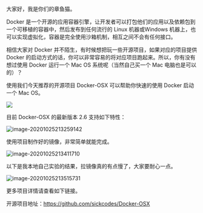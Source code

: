 大家好，我是你们的章鱼猫。

Docker 是一个开源的应用容器引擎，让开发者可以打包他们的应用以及依赖包到一个可移植的容器中，然后发布到任何流行的 Linux 机器或Windows 机器上，也可以实现虚拟化，容器是完全使用沙箱机制，相互之间不会有任何接口。

相信大家对 Docker 并不陌生，有时候想把玩一些开源项目，如果对应的项目提供 Docker 的启动方式的话，你可以非常容易的将对应项目跑起来。所以，你有没有想过使用 Docker 运行一个 Mac OS 系统呢（当然自己买一个 Mac 电脑也是可以的）？

使用我们今天推荐的开源项目 Docker-OSX 可以帮助你快速的使用 Docker 启动一个 Mac OS。

![](https://7465-test-3c9b5e-books-1301492295.tcb.qcloud.la/mac_github_images/compress_running-mac-inside-docker-qemu.png)

目前 Docker-OSX 的最新版本 2.6 支持如下特性：

![image-20201025213259142](https://7465-test-3c9b5e-books-1301492295.tcb.qcloud.la/mac_github_images/compress_image-20201025213259142.png)

使用项目制作好的镜像，非常简单就能完成。

![image-20201025213411710](https://7465-test-3c9b5e-books-1301492295.tcb.qcloud.la/mac_github_images/compress_image-20201025213411710.png)

以下是我本地自己实验的结果，拉镜像真的有点慢了，大家要耐心一点。

![image-20201025213515731](https://7465-test-3c9b5e-books-1301492295.tcb.qcloud.la/mac_github_images/compress_image-20201025213515731.png)



更多项目详情请查看如下链接。

开源项目地址：https://github.com/sickcodes/Docker-OSX